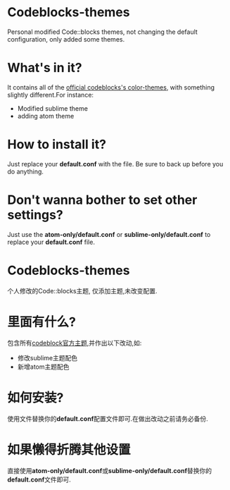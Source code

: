 # Codeblocks-themes
Personal modified Code::blocks themes, not changing the default configuration, only added some themes.
# What's in it?
It contains all of the [official codeblocks's color-themes](http://wiki.codeblocks.org/index.php?title=Syntax_highlighting_custom_colour_themes), with something slightly different.For instance:
- Modified sublime theme
- adding atom theme
# How to install it?
Just replace your **default.conf** with the file. Be sure to back up before you do anything.
# Don't wanna bother to set other settings?
Just use the **atom-only/default.conf** or **sublime-only/default.conf** to replace your **default.conf** file.

# Codeblocks-themes
个人修改的Code::blocks主题, 仅添加主题,未改变配置.
# 里面有什么?
包含所有[codeblock官方主题](http://wiki.codeblocks.org/index.php?title=Syntax_highlighting_custom_colour_themes),并作出以下改动,如:
- 修改sublime主题配色
- 新增atom主题配色
# 如何安装?
使用文件替换你的**default.conf**配置文件即可.在做出改动之前请务必备份.
# 如果懒得折腾其他设置
直接使用**atom-only/default.conf**或**sublime-only/default.conf**替换你的**default.conf**文件即可.
